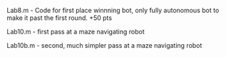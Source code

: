 Lab8.m - Code for first place winnning bot, only fully autonomous bot to make it past the first round. +50 pts

Lab10.m - first pass at a maze navigating robot

Lab10b.m - second, much simpler pass at a maze navigating robot
